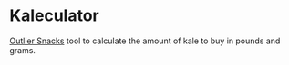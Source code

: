 # Kaleculator

[Outlier Snacks](http://outliersnacks.com) tool to calculate the amount of kale to buy in pounds and grams.
